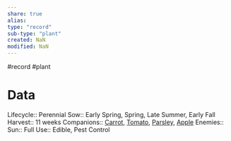 ```yaml
---
share: true
alias: 
type: "record"
sub-type: "plant"
created: NaN 
modified: NaN
---
```

#record #plant
# Data
Lifecycle:: Perennial
Sow:: Early Spring, Spring, Late Summer, Early Fall
Harvest:: 11 weeks
Companions:: [Carrot](Carrot.md), [Tomato](Tomato.md), [Parsley](./Parsley.md), [Apple](Apple.md)
Enemies:: 
Sun:: Full
Use:: Edible, Pest Control
